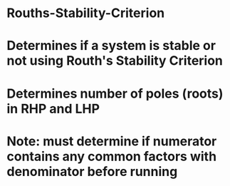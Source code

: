 # Rouths-Stability-Criterion

# Determines if a system is stable or not using Routh's Stability Criterion

# Determines number of poles (roots) in RHP and LHP 

# Note: must determine if numerator contains any common factors with denominator before running
